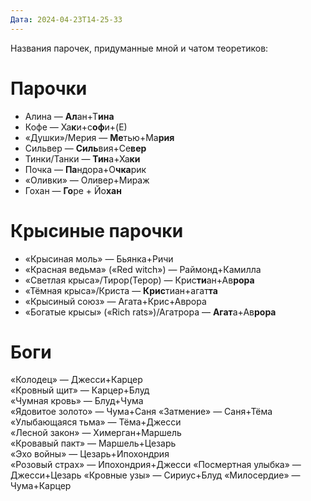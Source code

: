 ```yaml
---
Дата: 2024-04-23T14-25-33
---
```


Названия парочек, придуманные мной и чатом теоретиков:
# Парочки
- Алина — **Ал**ан+Т**ина**
- Кофе — Ха**к**и+с**оф**и+(Е)  
- «Душки»/Мерия — **Ме**тью+Ма**рия** 
- Сильвер — **Силь**вия+Се**вер**
- Тинки/Танки — **Тин**а+Ха**ки** 
- Почка — **Па**ндора+О**чка**рик  
- «Оливки» — Оливер+Мираж  
- Гохан — **Го**ре + Йо**хан** 
# Крысиные парочки
- «Крысиная моль» — Бьянка+Ричи  
- «Красная ведьма» («Red witch») — Раймонд+Камилла  
- «Светлая крыса»/Тирор(Терор) — Крис**ти**ан+Ав**рора** 
- «Тёмная крыса»/Криста — **Крис**тиан+агат**та** 
- «Крысиный союз» — Агата+Крис+Аврора  
- «Богатые крысы» («Rich rats»)/Агатрора — **Агат**а+Ав**рора**
# Боги
«Колодец» — Джесси+Карцер  
«Кровный щит» — Карцер+Блуд  
«Чумная кровь» — Блуд+Чума  
«Ядовитое золото» — Чума+Саня
«Затмение» — Саня+Тёма
«Улыбающаяся тьма» — Тёма+Джесси  
«Лесной закон» — Химерган+Маршель  
«Кровавый пакт» — Маршель+Цезарь  
«Эхо войны» — Цезарь+Ипохондрия  
«Розовый страх» — Ипохондрия+Джесси
«Посмертная улыбка» — Джесси+Цезарь
«Кровные узы» — Сириус+Блуд
«Милосердие» — Чума+Карцер
